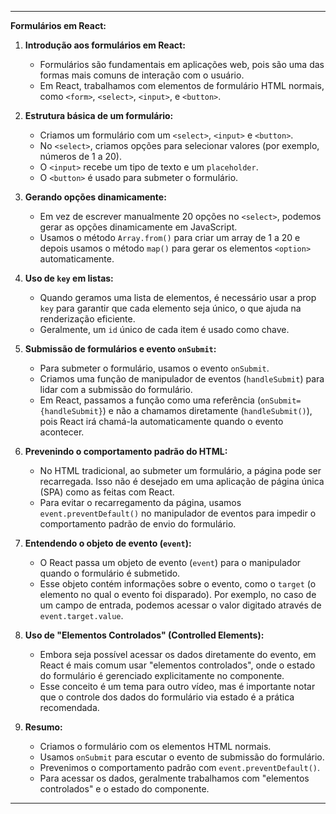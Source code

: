 

---

**Formulários em React:**

1. **Introdução aos formulários em React:**
    
    - Formulários são fundamentais em aplicações web, pois são uma das formas mais comuns de interação com o usuário.
    - Em React, trabalhamos com elementos de formulário HTML normais, como `<form>`, `<select>`, `<input>`, e `<button>`.
2. **Estrutura básica de um formulário:**
    
    - Criamos um formulário com um `<select>`, `<input>` e `<button>`.
    - No `<select>`, criamos opções para selecionar valores (por exemplo, números de 1 a 20).
    - O `<input>` recebe um tipo de texto e um `placeholder`.
    - O `<button>` é usado para submeter o formulário.
3. **Gerando opções dinamicamente:**
    
    - Em vez de escrever manualmente 20 opções no `<select>`, podemos gerar as opções dinamicamente em JavaScript.
    - Usamos o método `Array.from()` para criar um array de 1 a 20 e depois usamos o método `map()` para gerar os elementos `<option>` automaticamente.
4. **Uso de `key` em listas:**
    
    - Quando geramos uma lista de elementos, é necessário usar a prop `key` para garantir que cada elemento seja único, o que ajuda na renderização eficiente.
    - Geralmente, um `id` único de cada item é usado como chave.
5. **Submissão de formulários e evento `onSubmit`:**
    
    - Para submeter o formulário, usamos o evento `onSubmit`.
    - Criamos uma função de manipulador de eventos (`handleSubmit`) para lidar com a submissão do formulário.
    - Em React, passamos a função como uma referência (`onSubmit={handleSubmit}`) e não a chamamos diretamente (`handleSubmit()`), pois React irá chamá-la automaticamente quando o evento acontecer.
6. **Prevenindo o comportamento padrão do HTML:**
    
    - No HTML tradicional, ao submeter um formulário, a página pode ser recarregada. Isso não é desejado em uma aplicação de página única (SPA) como as feitas com React.
    - Para evitar o recarregamento da página, usamos `event.preventDefault()` no manipulador de eventos para impedir o comportamento padrão de envio do formulário.
7. **Entendendo o objeto de evento (`event`):**
    
    - O React passa um objeto de evento (`event`) para o manipulador quando o formulário é submetido.
    - Esse objeto contém informações sobre o evento, como o `target` (o elemento no qual o evento foi disparado). Por exemplo, no caso de um campo de entrada, podemos acessar o valor digitado através de `event.target.value`.
8. **Uso de "Elementos Controlados" (Controlled Elements):**
    
    - Embora seja possível acessar os dados diretamente do evento, em React é mais comum usar "elementos controlados", onde o estado do formulário é gerenciado explicitamente no componente.
    - Esse conceito é um tema para outro vídeo, mas é importante notar que o controle dos dados do formulário via estado é a prática recomendada.
9. **Resumo:**
    
    - Criamos o formulário com os elementos HTML normais.
    - Usamos `onSubmit` para escutar o evento de submissão do formulário.
    - Prevenimos o comportamento padrão com `event.preventDefault()`.
    - Para acessar os dados, geralmente trabalhamos com "elementos controlados" e o estado do componente.

---